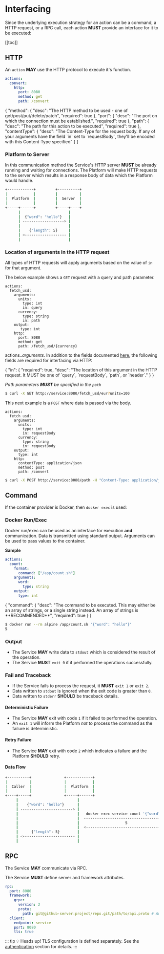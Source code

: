 # Interfacing

Since the underlying execution strategy for an action can be a command, a HTTP request, or a RPC call, 
each action **MUST** provide an interface for it to be executed:

[[toc]]

## HTTP

<SBadge text="actions.$.http" type="info"/>

An `action` **MAY** use the HTTP protocol to execute it's function.

```yaml
actions:
  convert:
    http:
      port: 8080
      method: get
      path: /convert
```

<json-table>
<p>
{
    "method": {                                                          
        "desc": "The HTTP method to be used - one of get/post/put/delete/patch",
        "required": true
    },
    "port": {                                                          
        "desc": "The port on which the connection must be established.",
        "required": true
    },
    "path": {                                                          
        "desc": "The path for this action to be executed",
        "required": true
    },
    "contentType": {                                                              
        "desc": "The Content-Type for the request body. If any of your arguments have the field `in` set to `requestBody`, they'll be encoded with this Content-Type specified"
    }  
}
</p>
</json-table>

### Platform to Server

In this communication method the Service's HTTP server **MUST** be already running and waiting for connections.
The Platform will make HTTP requests to the server which results in a response body of data which the Platform would handle.

```bash
+------------+         +----------+
|            |         |          |
|  Platform  |         |  Server  |
|            |         |          |
+-----+------+         +-----+----+
      |                      |
      |  {"word": "hello"}   |
      | -------------------> |
      |                      |
      |    {"length": 5}     |
      | <------------------- |
      |                      |
```

### Location of arguments in the HTTP request

All types of HTTP requests will apply arguments based on the value of `in` for that argument.

The below example shows a `GET` request with a query and path parameter.

```yaml{4,5,6,7,8,9,13}
actions:
  fetch_usd:
    arguments:
      units:
        type: int
        in: query
      currency:
        type: string
        in: path
    output:
       type: int
    http:
      port: 8080
      method: get
      path: /fetch_usd/{currency}
```

<SBadge>actions.$.arguments.$</SBadge>
In addition to the fields documented [here](/schema/actions/#arguments), the following fields are required for
interfacing via HTTP:

<json-table>
<p>
{
    "in": {
        "required": true,
        "desc": "The location of this argument in the HTTP request. It MUST be one of `query`, `requestBody`, `path`, or `header`."
    }
}
</p>
</json-table>

*Path parameters **MUST** be specified in the `path`*

```sh
$ curl -X GET http://service:8080/fetch_usd/eur?units=100
```

This next example is a `POST` where data is passed via the body.

```yaml{4,5,6,7,8,9}
actions:
  fetch_usd:
    arguments:
      units:
        type: int
        in: requestBody
      currency:
        type: string
        in: requestBody
    output:
      type: int
    http:
      contentType: application/json
      method: post
      path: /convert
```

```sh
$ curl -X POST http://service:8080/path -H "Content-Type: application/json" -d '{"currency": "eur", "units": 100}'
```

## Command

<SBadge text="actions.$.format" type="info"/>

If the container provider is Docker, then `docker exec` is used:

### Docker Run/Exec
Docker run/exec can be used as an interface for execution **and** communication.
Data is transmitted using standard output. Arguments can be used to pass values to the container.

**Sample**

```yaml
actions:
  count:
    format:
      command: ["/app/count.sh"]
    arguments:
      word:
        type: string
    output:
      type: int
```

<json-table>
<p>
{
    "command": {                                                          
        "desc": "The command to be executed. This may either be an array of strings, or a single string instead. An array of strings is **RECOMMENDED**",
        "required": true
    }
}
</p>
</json-table>

```sh
$ docker run --rm alpine /app/count.sh '{"word": "hello"}'
5
```

### Output
- The Service **MAY** write data to `stdout` which is considered the result of the operation.
- The Service **MUST** `exit 0` if it performed the operations successfully.

### Fail and Traceback
- If the Service fails to process the request, it **MUST** `exit 1` or `exit 2`.
- Data written to `stdout` is ignored when the exit code is greater than `0`.
- Data written to `stderr` **SHOULD** be traceback details.

#### Deterministic Failure
- The Service **MAY** exit with code `1` if it failed to performed the operation.
- An `exit 1` will inform the Platform *not* to process the command as the failure is deterministic.

#### Retry Failure
- The Service **MAY** exit with code `2` which indicates a failure and the Platform **SHOULD** retry.


#### Data Flow

```sh
+----------+               +------------+                                +----------------------+
|          |               |            |                                |                      |
|  Caller  |               |  Platform  |                                |  Interface via Exec  |
|          |               |            |                                |                      |
+----+-----+               +-----+------+                                +----------+-----------+
     |                           |                                                  |
     |    {"word": "hello"}      |                                                  |
     | ------------------------> |                                                  |
     |                           |   docker exec service count '{"word":"hello"}'   |
     |                           |  --------------------------------------------->  |
     |                           |                     5                            |
     |                           |  <---------------------------------------------  |
     |      {"length": 5}        |                                                  |
     | <------------------------ |                                                  |
     |                           |                                                  |
```

## RPC

<SBadge text="actions.$.rpc" type="info"/>

The Service **MAY** communicate via RPC.

The Service **MUST** define server and framework attributes.

```yaml
rpc:
  port: 8080
  framework:
    grpc:
      version: 2
      proto:
        path: git@github-server:project/repo.git/path/to/api.proto # Any valid URI path can be used
  client:
    endpoint: service
    port: 8080
    tls: true
```

::: tip 💡 Heads up!
TLS configuration is defined separately. See the [authentication](/schema/authentication) section for details.
:::

